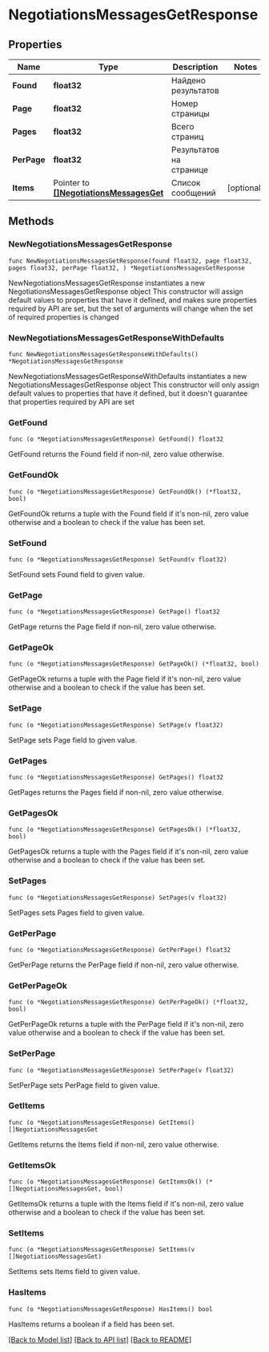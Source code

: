# NegotiationsMessagesGetResponse

## Properties

Name | Type | Description | Notes
------------ | ------------- | ------------- | -------------
**Found** | **float32** | Найдено результатов | 
**Page** | **float32** | Номер страницы | 
**Pages** | **float32** | Всего страниц | 
**PerPage** | **float32** | Результатов на странице | 
**Items** | Pointer to [**[]NegotiationsMessagesGet**](NegotiationsMessagesGet.md) | Список сообщений | [optional] 

## Methods

### NewNegotiationsMessagesGetResponse

`func NewNegotiationsMessagesGetResponse(found float32, page float32, pages float32, perPage float32, ) *NegotiationsMessagesGetResponse`

NewNegotiationsMessagesGetResponse instantiates a new NegotiationsMessagesGetResponse object
This constructor will assign default values to properties that have it defined,
and makes sure properties required by API are set, but the set of arguments
will change when the set of required properties is changed

### NewNegotiationsMessagesGetResponseWithDefaults

`func NewNegotiationsMessagesGetResponseWithDefaults() *NegotiationsMessagesGetResponse`

NewNegotiationsMessagesGetResponseWithDefaults instantiates a new NegotiationsMessagesGetResponse object
This constructor will only assign default values to properties that have it defined,
but it doesn't guarantee that properties required by API are set

### GetFound

`func (o *NegotiationsMessagesGetResponse) GetFound() float32`

GetFound returns the Found field if non-nil, zero value otherwise.

### GetFoundOk

`func (o *NegotiationsMessagesGetResponse) GetFoundOk() (*float32, bool)`

GetFoundOk returns a tuple with the Found field if it's non-nil, zero value otherwise
and a boolean to check if the value has been set.

### SetFound

`func (o *NegotiationsMessagesGetResponse) SetFound(v float32)`

SetFound sets Found field to given value.


### GetPage

`func (o *NegotiationsMessagesGetResponse) GetPage() float32`

GetPage returns the Page field if non-nil, zero value otherwise.

### GetPageOk

`func (o *NegotiationsMessagesGetResponse) GetPageOk() (*float32, bool)`

GetPageOk returns a tuple with the Page field if it's non-nil, zero value otherwise
and a boolean to check if the value has been set.

### SetPage

`func (o *NegotiationsMessagesGetResponse) SetPage(v float32)`

SetPage sets Page field to given value.


### GetPages

`func (o *NegotiationsMessagesGetResponse) GetPages() float32`

GetPages returns the Pages field if non-nil, zero value otherwise.

### GetPagesOk

`func (o *NegotiationsMessagesGetResponse) GetPagesOk() (*float32, bool)`

GetPagesOk returns a tuple with the Pages field if it's non-nil, zero value otherwise
and a boolean to check if the value has been set.

### SetPages

`func (o *NegotiationsMessagesGetResponse) SetPages(v float32)`

SetPages sets Pages field to given value.


### GetPerPage

`func (o *NegotiationsMessagesGetResponse) GetPerPage() float32`

GetPerPage returns the PerPage field if non-nil, zero value otherwise.

### GetPerPageOk

`func (o *NegotiationsMessagesGetResponse) GetPerPageOk() (*float32, bool)`

GetPerPageOk returns a tuple with the PerPage field if it's non-nil, zero value otherwise
and a boolean to check if the value has been set.

### SetPerPage

`func (o *NegotiationsMessagesGetResponse) SetPerPage(v float32)`

SetPerPage sets PerPage field to given value.


### GetItems

`func (o *NegotiationsMessagesGetResponse) GetItems() []NegotiationsMessagesGet`

GetItems returns the Items field if non-nil, zero value otherwise.

### GetItemsOk

`func (o *NegotiationsMessagesGetResponse) GetItemsOk() (*[]NegotiationsMessagesGet, bool)`

GetItemsOk returns a tuple with the Items field if it's non-nil, zero value otherwise
and a boolean to check if the value has been set.

### SetItems

`func (o *NegotiationsMessagesGetResponse) SetItems(v []NegotiationsMessagesGet)`

SetItems sets Items field to given value.

### HasItems

`func (o *NegotiationsMessagesGetResponse) HasItems() bool`

HasItems returns a boolean if a field has been set.


[[Back to Model list]](../README.md#documentation-for-models) [[Back to API list]](../README.md#documentation-for-api-endpoints) [[Back to README]](../README.md)


